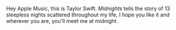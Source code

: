 Hey Apple Music, this is Taylor Swift. <i>Midnights</i> tells the story of 13 sleepless nights scattered throughout my life, I hope you like it and wherever you are, you'll meet me at midnight.
